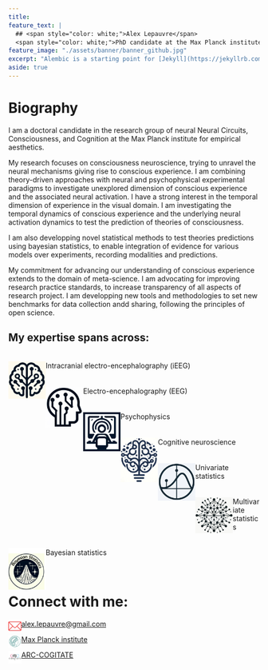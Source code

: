 ```yaml
---
title: 
feature_text: |
  ## <span style="color: white;">Alex Lepauvre</span>
  <span style="color: white;">PhD candidate at the Max Planck institute for empirical aesthetics</span>
feature_image: "./assets/banner/banner_github.jpg"
excerpt: "Alembic is a starting point for [Jekyll](https://jekyllrb.com/) projects. Rather than starting from scratch, this boilerplate is designed to get the ball rolling immediately. Install it, configure it, tweak it, push it."
aside: true
---
```


# Biography
I am a doctoral candidate in the research group of neural Neural Circuits, Consciousness, and Cognition at the Max Planck institute for empirical aesthetics.

My research focuses on consciousness neuroscience, trying to unravel the neural mechanisms giving rise to conscious experience. I am combining theory-driven approaches with neural and psychophysical experimental paradigms to investigate unexplored dimension of conscious experience and the associated neural activation. I have a strong interest in the temporal dimension of experience in the visual domain. I am investigating the temporal dynamics of conscious experience and the underlying neural activation dynamics to test the prediction of theories of consciousness.

I am also developping novel statistical methods to test theories predictions using bayesian statistics, to enable integration of evidence for various models over experiments, recording modalities and predictions.

My commitment for advancing our understanding of conscious experience extends to the domain of meta-science. I am advocating for improving research practice standards, to increase transparency of all aspects of research project. I am developping new tools and methodologies to set new benchmarks for data collection andd sharing, following the principles of open science.

## My expertise spans across:
<br>
<img align="left" alt="ieeg" width="75px"  src="./assets/logos/ieeg.jpg"/> Intracranial electro-encephalography (iEEG) 
<br>
<br>
<br>
<img align="left" alt="eeg" width="75px"  src="./assets/logos/eeg.jpg"/> Electro-encephalography (EEG)
<br>
<br>
<br>
<img align="left" alt="psychophysic" width="75px"  src="./assets/logos/psychophysic.jpg"/> Psychophysics
<br>
<br>
<br>
<img align="left" alt="cognitive" width="75px"  src="./assets/logos/cognitive.jpg"/> Cognitive neuroscience
<br>
<br>
<br>
<img align="left" alt="univariate" width="75px"  src="./assets/logos/univariate.jpg"/> Univariate statistics
<br>
<br>
<br>
<img align="left" alt="multivariate" width="75px"  src="./assets/logos/multivariate.jpg"/> Multivariate statistics
<br>
<br>
<br>
<img align="left" alt="bayesian" width="75px"  src="./assets/logos/bayesian.jpg"/> Bayesian statistics
<br>
<br>
<br>


# Connect with me:
[alex.lepauvre@gmail.com](alex.lepauvre@gmail.com)<img align="left" alt="email" width="26px"  src="./assets/logos/emailLogo.jpg"/>

<img align="left" alt="email" width="26px"  src="./assets/logos/MPI_logo.jpg"/>[Max Planck institute](https://www.aesthetics.mpg.de/en/the-institute/people/alex-lepauvre.html)

<img align="left" alt="email" width="26px"  src="./assets/logos/cogitate-logo.png"/>[ARC-COGITATE](https://www.arc-cogitate.com/alex-lepauvre)
